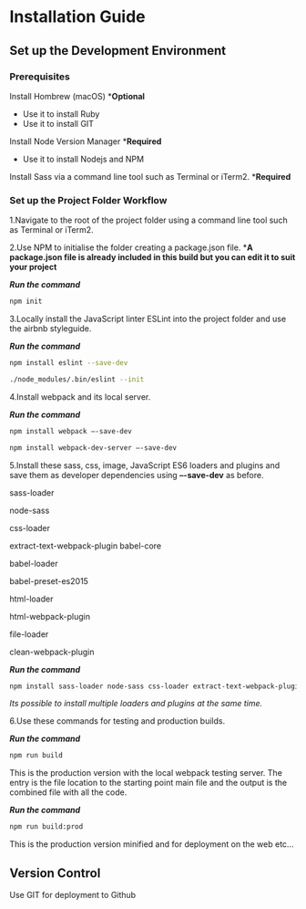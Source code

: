 # Installation Guide

## Set up the Development Environment

### Prerequisites

Install Hombrew (macOS) ***Optional**

* Use it to install Ruby
* Use it to install GIT

Install Node Version Manager ***Required**

* Use it to install Nodejs and NPM

Install Sass via a command line tool such as Terminal or iTerm2. ***Required**

### Set up the Project Folder Workflow

1.Navigate to the root of the project folder using a command line tool such as Terminal or iTerm2.

2.Use NPM to initialise the folder creating a package.json file. ***A package.json file is already included in this build but you can edit it to suit your project**

***Run the command***

```bash
npm init
```

3.Locally install the JavaScript linter ESLint into the project folder and use the airbnb styleguide.

***Run the command***

```bash
npm install eslint --save-dev
```

```bash
./node_modules/.bin/eslint --init
```

4.Install webpack and its local server.

***Run the command***

```bash
npm install webpack –-save-dev
```

```bash
npm install webpack-dev-server –-save-dev
```

5.Install these sass, css, image, JavaScript ES6 loaders and plugins and save them as developer dependencies using **–-save-dev** as before.

sass-loader

node-sass

css-loader

extract-text-webpack-plugin
babel-core

babel-loader

babel-preset-es2015

html-loader

html-webpack-plugin

file-loader

clean-webpack-plugin

***Run the command***

```bash
npm install sass-loader node-sass css-loader extract-text-webpack-plugin babel-core babel-loader babel-preset-es2015 html-loader html-webpack-plugin file-loader clean-webpack-plugin --save-dev
```

*Its possible to install multiple loaders and plugins at the same time.*

6.Use these commands for testing and production builds.

***Run the command***

```bash
npm run build
```

This is the production version with the local webpack testing server. The entry is the file location to the starting point main file and the output is the combined file with all the code.

***Run the command***

```bash
npm run build:prod
```

This is the production version minified and for deployment on the web etc...

## Version Control

Use GIT for deployment to Github
